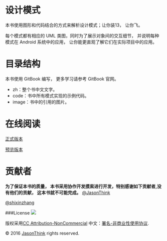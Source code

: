 # 设计模式
本书使用图形和代码结合的方式来解析设计模式；让你装13， 让你飞。

每个模式都有相应的 UML 类图，同时为了展示对象间的交互细节， 并说明每种模式在 Android 系统中的应用， 让你能更直观了解它们在实际项目中的应用。

# 目录结构
本书使用 GitBook 编写， 更多学习请参考 GitBook 官网。
+ zh：整个书中文文字。
+ code：书中所有模式实现的示例代码。
+ image：书中的引用的图片。

# 在线阅读

[正式版本](http://hujiandong.com/design-patterns/zh/)

[预览版本](https://www.gitbook.com/book/jasonim/design-patterns/details)


# 贡献者
**为了保证本书的质量， 本书采用协作开发摸索进行开发，特别感谢如下贡献者,没有他们的贡献， 这本书就不可能完成。**
[@JasonThink](https://github.com/jasonim)

[@shixinzhang](https://github.com/shixinzhang)

###License
![](https://i.creativecommons.org/l/by-nc/4.0/88x31.png)

版权采用[CC Attribution-NonCommercial](http://creativecommons.org/licenses/by-nc/4.0/) 
中文：[署名-非商业性使用协议](http://creativecommons.org/licenses/by-nc/3.0/cn/).

© 2016 [JasonThink](https://github.com/jasonim) rights reserved.

